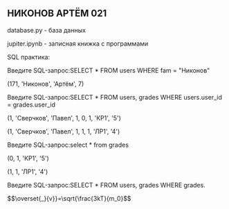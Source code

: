 ## НИКОНОВ АРТЁМ 021

database.py - база данных

jupiter.ipynb - записная книжка с программами

SQL практика:

Введите SQL-запрос:SELECT * FROM users WHERE fam = "Никонов"

(171, 'Никонов', 'Артём', 7)


Введите SQL-запрос:SELECT * FROM users, grades WHERE users.user_id = grades.user_id

(1, 'Сверчков', 'Павел', 1, 0, 1, 'КР1', '5')

(1, 'Сверчков', 'Павел', 1, 1, 1, 'ЛР1', '4')


Введите SQL-запрос:select * from grades

(0, 1, 'КР1', '5')

(1, 1, 'ЛР1', '4')

Введите SQL-запрос:SELECT * FROM users, grades WHERE grades.

$$\overset{\_}{v}}=\sqrt{\frac{3kT}{m_0}$$
